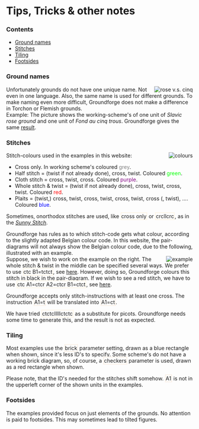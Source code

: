 <style>
  span.stch {border: 2px solid OldLace;}
  span.elem {border: 2px solid Linen;}
  span.b-grey {background-color: white; color: grey}
  span.b-gree {background-color: white; color: lime}
  span.b-purp {background-color: white; color: purple}
  span.b-red  {background-color: white; color: red}
  span.b-blue {background-color: white; color: blue}  
</style>  

<body>
<h1>Tips, Tricks & other notes</h1>

<h3>Contents</h3>
<p><ul>
<li><a href="#trck-grna">Ground names</a></li>
<li><a href="#trck-stch">Stitches</a></li>
<li><a href="#trck-tile">Tiling</a></li>
<li><a href="#trck-foot">Footsides</a></li>
</ul></p>

<h3 id="trck-grna">Ground names</h3>
<p>
<img alt="rose v.s. cinq" align="right" src="https://maetempels.github.io/MAE-gf/images_wt/gf-slaaf-vierge.png">
Unfortunately grounds do not have one unique name. Not even in one language. Also, the same name is used for different grounds. To make naming even more difficult, Groundforge does not make a difference in Torchon or Flemish grounds.<br> 
Example: The picture shows the working-scheme's of one unit of <i>Slavic rose ground</i> and one unit of <i>Fond au cinq trous</i>. Groundforge gives the same 
<a href="https://d-bl.github.io/GroundForge/index.html?m=5831%20-4-7%3Bbricks%3B16%3B16%3B0%3B0&s1=ct%20A1%3Dctct%20C1%3Dctct">result</a>.
</p>

<h3 id="trck-stch">Stitches</h3>
<p>
Stitch-colours used in the examples in this website:
<img alt="colours" align="right" src="https://maetempels.github.io/MAE-gf/images_wt/gf-kleurtjes.png">
<br>
<ul>
<li>Cross only. In working scheme's coloured <span class="b-grey">grey</span>.</li>
<li>Half stitch = (twist if not already done), cross, twist. Coloured <span class="b-gree">green</span>.</li>
<li>Cloth stitch = cross, twist, cross. Coloured <span class="b-purp">purple</span>.</li>
<li>Whole stitch & twist = (twist if not already done), cross, twist, cross, twist. Coloured <span class="b-red">red</span>.</li>
<li>Plaits = (twist,) cross, twist, cross, twist, cross, twist, cross (, twist), .... Coloured <span class="b-blue">blue</span>.</li>
</ul></p>
<p>
Sometimes, onorthodox stitches are used, like <span class="stch">cross only</span> or <span class="stch">crcllcrc</span>, as in the 
<a href="https://github.com/MAETempels/MAE-gf/wiki/Marian's-patterns#sunny-stitch"><i>Sunny Stitch</i></a>.
</p>
<p>
Groundforge has rules as to which stitch-code gets what colour, according to the slightly adapted Belgian colour code. In this website, the pair-diagrams will not always show the Belgian colour code, due to the following, illustrated with an example.<br>

<img alt="example" align="right" src="https://maetempels.github.io/MAE-gf/images_wt/gf-tctct.png">
Suppose, we wish to work on the example on the right. The whole stitch & twist in the middle can be specified several ways. We prefer to use <span class="stch">ctc B1=tctct</span>, see 
<a href="https://d-bl.github.io/GroundForge/index.html?m=88%2011%3Bbricks%3B16%3B16%3B0%3B0&s1=ctc%20B1%3Dtctct">here</a>. 
However, doing so, Groundforge colours this stitch in black in the pair-diagram. If we wish to see a red stitch, we have to use <span class="stch">ctc A1=ctcr A2=ctcr B1=ctct</span>, see 
<a href="https://d-bl.github.io/GroundForge/index.html?m=88%2011%3Bbricks%3B16%3B16%3B0%3B0&s1=ctc%20B1%3Dctct%20A2%3Dctcr%20A1%3Dctcr">here</a>.
</p>
<p>
Groundforge accepts only stitch-instructions with at least one cross. The instruction <span class="elem">A1=t</span> will be translated into <span class="elem">A1=ct</span>. </p>
<p>
We have tried <span class="stch">ctctclllllctctc</span> as a substitute for picots. Groundforge needs some time to generate this, and the result is not as expected.
</p>

<h3 id="trck-tile">Tiling</h3>
<p>
Most examples use the <span class="elem">brick</span> parameter setting, drawn as a blue rectangle when shown, since it's less ID's to specify. Some scheme's do not have a working brick diagram, so, of course, a <span class="elem">checkers</span> parameter is used, drawn as a red rectangle when shown. <br>

Please note, that the ID's needed for the stitches shift somehow. <span class="elem">A1</span> is not in the upperleft corner of the shown units in the examples.
</p>

<h3 id="trck-foot">Footsides</h3>
<p>
The examples provided focus on just elements of the grounds. No attention is paid to footsides. This may sometimes lead to tilted figures.
</p> 

</body>
